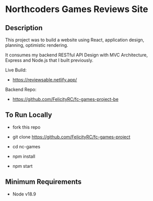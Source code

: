 # Northcoders Games Reviews Site

## Description

This project was to build a website using React, application design, planning, optimistic rendering.

It consumes my backend RESTful API Design with MVC Architecture, Express and Node.js that I built previously. 

Live Build:

* https://reviewsable.netlify.app/

Backend Repo:

* https://github.com/FelicityRC/fc-games-project-be

## To Run Locally

* fork this repo

* git clone https://github.com/FelicityRC/fc-games-project

* cd nc-games

* npm install

* npm start

## Minimum Requirements

* Node v18.9
